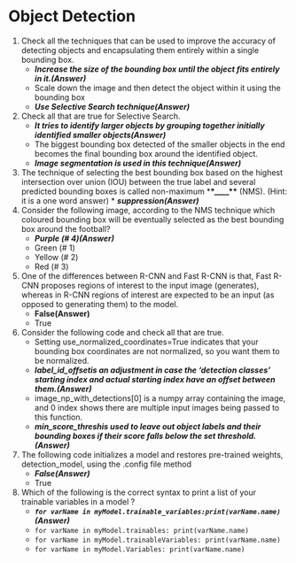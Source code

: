 # Object Detection

1. Check all the techniques that can be used to improve the accuracy of detecting objects and encapsulating them entirely within a single bounding box.
   - **_Increase the size of the bounding box until the object fits entirely in it.(Answer)_**
   - Scale down the image and then detect the object within it using the bounding box
   - **_Use Selective Search technique(Answer)_**
2. Check all that are true for Selective Search.
   - **_It tries to identify larger objects by grouping together initially identified smaller objects(Answer)_**
   - The biggest bounding box detected of the smaller objects in the end becomes the final bounding box around the identified object.
   - **_Image segmentation is used in this technique(Answer)_**
3. The technique of selecting the best bounding box based on the highest intersection over union (IOU) between the true label and several predicted bounding boxes is called non-maximum \***\*\_\_\_\_\*\*** (NMS).
   (Hint: it is a one word answer) \* **_suppression(Answer)_**
4. Consider the following image, according to the NMS technique which coloured bounding box will be eventually selected as the best bounding box around the football?
   - **_Purple (# 4)(Answer)_**
   - Green (# 1)
   - Yellow (# 2)
   - Red (# 3)
5. One of the differences between R-CNN and Fast R-CNN is that, Fast R-CNN proposes regions of interest to the input image (generates), whereas in R-CNN regions of interest are expected to be an input
   (as opposed to generating them) to the model.
   - **False(Answer)**
   - True
6. Consider the following code and check all that are true.
   - Setting use_normalized_coordinates=True indicates that your bounding box coordinates are not normalized, so you want them to be normalized.
   - **_label_id_offsetis an adjustment in case the ‘detection classes’ starting index and actual starting index have an offset between them.(Answer)_**
   - image_np_with_detections[0] is a numpy array containing the image, and 0 index shows there are multiple input images being passed to this function.
   - **_min_score_threshis used to leave out object labels and their bounding boxes if their score falls below the set threshold.(Answer)_**
7. The following code initializes a model and restores pre-trained weights, detection_model, using the .config file method
   - **_False(Answer)_**
   - True
8. Which of the following is the correct syntax to print a list of your trainable variables in a model ?
   - **_`for varName in myModel.trainable_variables:print(varName.name)`(Answer)_**
   - `for varName in myModel.trainables:
print(varName.name)`
   - `for varName in myModel.trainableVariables:
print(varName.name)`
   - `for varName in myModel.Variables:
print(varName.name)`
